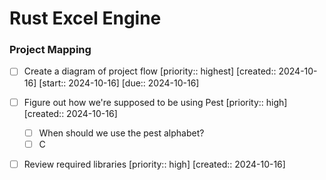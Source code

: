 # Rust Excel Engine

### Project Mapping
- [ ] Create a diagram of project flow  [priority:: highest]  [created:: 2024-10-16]  [start:: 2024-10-16]  [due:: 2024-10-16]
- [ ] Figure out how we're supposed to be using Pest  [priority:: high]  [created:: 2024-10-16]
	- [ ] When should we use the pest alphabet?
	- [ ] C
- [ ] Review required libraries  [priority:: high]  [created:: 2024-10-16]

